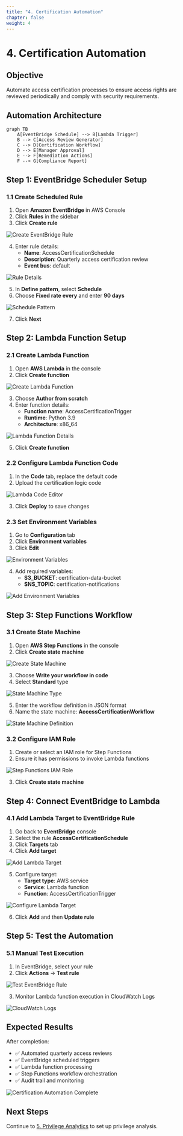 ```yaml
---
title: "4. Certification Automation"
chapter: false
weight: 4
---
```


# 4. Certification Automation

## Objective

Automate access certification processes to ensure access rights are reviewed periodically and comply with security requirements.

## Automation Architecture

```mermaid
graph TB
    A[EventBridge Schedule] --> B[Lambda Trigger]
    B --> C[Access Review Generator]
    C --> D[Certification Workflow]
    D --> E[Manager Approval]
    E --> F[Remediation Actions]
    F --> G[Compliance Report]
```

## Step 1: EventBridge Scheduler Setup

### 1.1 Create Scheduled Rule

1. Open **Amazon EventBridge** in AWS Console
2. Click **Rules** in the sidebar
3. Click **Create rule**

![Create EventBridge Rule](/images/4/create-eventbridge-rule.png?featherlight=false&width=90pc)

4. Enter rule details:
   - **Name**: AccessCertificationSchedule
   - **Description**: Quarterly access certification review
   - **Event bus**: default

![Rule Details](/images/4/rule-details.png?featherlight=false&width=90pc)

5. In **Define pattern**, select **Schedule**
6. Choose **Fixed rate every** and enter **90 days**

![Schedule Pattern](/images/4/schedule-pattern.png?featherlight=false&width=90pc)

7. Click **Next**

## Step 2: Lambda Function Setup

### 2.1 Create Lambda Function

1. Open **AWS Lambda** in the console
2. Click **Create function**

![Create Lambda Function](/images/4/create-lambda-function.png?featherlight=false&width=90pc)

3. Choose **Author from scratch**
4. Enter function details:
   - **Function name**: AccessCertificationTrigger
   - **Runtime**: Python 3.9
   - **Architecture**: x86_64

![Lambda Function Details](/images/4/lambda-function-details.png?featherlight=false&width=90pc)

5. Click **Create function**

### 2.2 Configure Lambda Function Code

1. In the **Code** tab, replace the default code
2. Upload the certification logic code

![Lambda Code Editor](/images/4/lambda-code-editor.png?featherlight=false&width=90pc)

3. Click **Deploy** to save changes

### 2.3 Set Environment Variables

1. Go to **Configuration** tab
2. Click **Environment variables**
3. Click **Edit**

![Environment Variables](/images/4/environment-variables.png?featherlight=false&width=90pc)

4. Add required variables:
   - **S3_BUCKET**: certification-data-bucket
   - **SNS_TOPIC**: certification-notifications

![Add Environment Variables](/images/4/add-env-variables.png?featherlight=false&width=90pc)

## Step 3: Step Functions Workflow

### 3.1 Create State Machine

1. Open **AWS Step Functions** in the console
2. Click **Create state machine**

![Create State Machine](/images/4/create-state-machine.png?featherlight=false&width=90pc)

3. Choose **Write your workflow in code**
4. Select **Standard** type

![State Machine Type](/images/4/state-machine-type.png?featherlight=false&width=90pc)

5. Enter the workflow definition in JSON format
6. Name the state machine: **AccessCertificationWorkflow**

![State Machine Definition](/images/4/state-machine-definition.png?featherlight=false&width=90pc)

### 3.2 Configure IAM Role

1. Create or select an IAM role for Step Functions
2. Ensure it has permissions to invoke Lambda functions

![Step Functions IAM Role](/images/4/stepfunctions-iam-role.png?featherlight=false&width=90pc)

3. Click **Create state machine**

## Step 4: Connect EventBridge to Lambda

### 4.1 Add Lambda Target to EventBridge Rule

1. Go back to **EventBridge** console
2. Select the rule **AccessCertificationSchedule**
3. Click **Targets** tab
4. Click **Add target**

![Add Lambda Target](/images/4/add-lambda-target.png?featherlight=false&width=90pc)

5. Configure target:
   - **Target type**: AWS service
   - **Service**: Lambda function
   - **Function**: AccessCertificationTrigger

![Configure Lambda Target](/images/4/configure-lambda-target.png?featherlight=false&width=90pc)

6. Click **Add** and then **Update rule**

## Step 5: Test the Automation

### 5.1 Manual Test Execution

1. In EventBridge, select your rule
2. Click **Actions** → **Test rule**

![Test EventBridge Rule](/images/4/test-eventbridge-rule.png?featherlight=false&width=90pc)

3. Monitor Lambda function execution in CloudWatch Logs

![CloudWatch Logs](/images/4/cloudwatch-logs.png?featherlight=false&width=90pc)

## Expected Results

After completion:

- ✅ Automated quarterly access reviews
- ✅ EventBridge scheduled triggers
- ✅ Lambda function processing
- ✅ Step Functions workflow orchestration
- ✅ Audit trail and monitoring

![Certification Automation Complete](/images/4/automation-complete.png?featherlight=false&width=90pc)

## Next Steps

Continue to [5. Privilege Analytics](../5-phan-tich-dac-quyen) to set up privilege analysis.